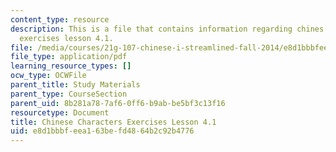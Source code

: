 ```yaml
---
content_type: resource
description: This is a file that contains information regarding chines characters
  exercises lesson 4.1.
file: /media/courses/21g-107-chinese-i-streamlined-fall-2014/e8d1bbbfeea163befd4864b2c92b4776_MIT21G_107F14_L4_st1_4.1.pdf
file_type: application/pdf
learning_resource_types: []
ocw_type: OCWFile
parent_title: Study Materials
parent_type: CourseSection
parent_uid: 8b281a78-7af6-0ff6-b9ab-be5bf3c13f16
resourcetype: Document
title: Chinese Characters Exercises Lesson 4.1
uid: e8d1bbbf-eea1-63be-fd48-64b2c92b4776
---
```

